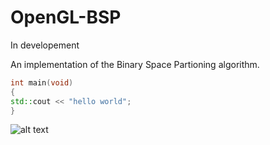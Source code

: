 # OpenGL-BSP
In developement

An implementation of the Binary Space Partioning algorithm.
```c++
int main(void)
{
std::cout << "hello world";
}
```
![alt text](http://url/to/img.png)

